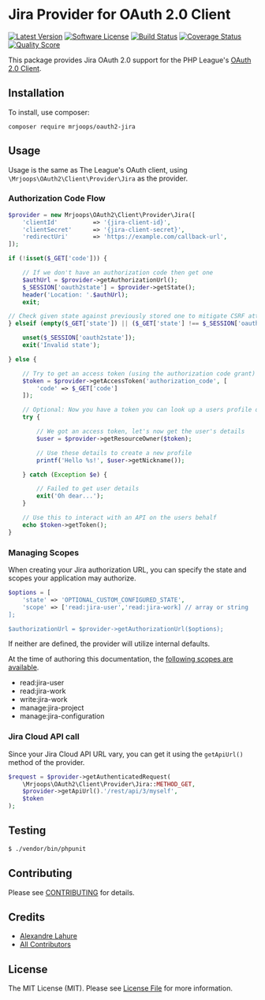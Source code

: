 # Jira Provider for OAuth 2.0 Client

[![Latest Version](https://img.shields.io/github/tag/mrjoops/oauth2-jira.svg?style=flat-square)](https://github.com/mrjoops/oauth2-jira/releases)
[![Software License](https://img.shields.io/badge/license-MIT-brightgreen.svg?style=flat-square)](LICENSE.md)
[![Build Status](https://img.shields.io/travis/mrjoops/oauth2-jira/develop.svg?style=flat-square)](https://travis-ci.org/mrjoops/oauth2-jira)
[![Coverage Status](https://img.shields.io/scrutinizer/coverage/g/mrjoops/oauth2-jira.svg?style=flat-square)](https://scrutinizer-ci.com/g/mrjoops/oauth2-jira/code-structure)
[![Quality Score](https://img.shields.io/scrutinizer/g/mrjoops/oauth2-jira.svg?style=flat-square)](https://scrutinizer-ci.com/g/mrjoops/oauth2-jira)

This package provides Jira OAuth 2.0 support for the PHP League's [OAuth 2.0 Client](https://github.com/thephpleague/oauth2-client).

## Installation

To install, use composer:

```
composer require mrjoops/oauth2-jira
```

## Usage

Usage is the same as The League's OAuth client, using `\Mrjoops\OAuth2\Client\Provider\Jira` as the provider.

### Authorization Code Flow

```php
$provider = new Mrjoops\OAuth2\Client\Provider\Jira([
    'clientId'          => '{jira-client-id}',
    'clientSecret'      => '{jira-client-secret}',
    'redirectUri'       => 'https://example.com/callback-url',
]);

if (!isset($_GET['code'])) {

    // If we don't have an authorization code then get one
    $authUrl = $provider->getAuthorizationUrl();
    $_SESSION['oauth2state'] = $provider->getState();
    header('Location: '.$authUrl);
    exit;

// Check given state against previously stored one to mitigate CSRF attack
} elseif (empty($_GET['state']) || ($_GET['state'] !== $_SESSION['oauth2state'])) {

    unset($_SESSION['oauth2state']);
    exit('Invalid state');

} else {

    // Try to get an access token (using the authorization code grant)
    $token = $provider->getAccessToken('authorization_code', [
        'code' => $_GET['code']
    ]);

    // Optional: Now you have a token you can look up a users profile data
    try {

        // We got an access token, let's now get the user's details
        $user = $provider->getResourceOwner($token);

        // Use these details to create a new profile
        printf('Hello %s!', $user->getNickname());

    } catch (Exception $e) {

        // Failed to get user details
        exit('Oh dear...');
    }

    // Use this to interact with an API on the users behalf
    echo $token->getToken();
}
```

### Managing Scopes

When creating your Jira authorization URL, you can specify the state and scopes your application may authorize.

```php
$options = [
    'state' => 'OPTIONAL_CUSTOM_CONFIGURED_STATE',
    'scope' => ['read:jira-user','read:jira-work] // array or string
];

$authorizationUrl = $provider->getAuthorizationUrl($options);
```
If neither are defined, the provider will utilize internal defaults.

At the time of authoring this documentation, the [following scopes are available](https://developer.atlassian.com/cloud/jira/platform/oauth-2-authorization-code-grants-3lo-for-apps/#implementing-oauth-2-0-authorization-code-grants).

- read:jira-user
- read:jira-work
- write:jira-work
- manage:jira-project
- manage:jira-configuration

### Jira Cloud API call

Since your Jira Cloud API URL vary, you can get it using the `getApiUrl()` method of the provider.

```php
$request = $provider->getAuthenticatedRequest(
    \Mrjoops\OAuth2\Client\Provider\Jira::METHOD_GET,
    $provider->getApiUrl().'/rest/api/3/myself',
    $token
);

```

## Testing

``` bash
$ ./vendor/bin/phpunit
```

## Contributing

Please see [CONTRIBUTING](https://github.com/mrjoops/oauth2-jira/blob/develop/CONTRIBUTING.md) for details.

## Credits

- [Alexandre Lahure](https://github.com/mrjoops)
- [All Contributors](https://github.com/mrjoops/oauth2-jira/contributors)

## License

The MIT License (MIT). Please see [License File](https://github.com/mrjoops/oauth2-jira/blob/develop/LICENSE) for more information.
